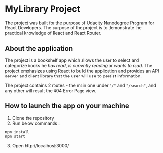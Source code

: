 # MyLibrary Project

The project was built for the purpose of Udacity Nanodegree Program for React Developers. The purpose of the project is to demonstrate the practical knowledge of React and React Router.

## About the application

The project is a bookshelf app which allows the user to select and categorize books he *has read*, *is currently reading* or *wants to read*. The project emphasizes using React to build the application and provides an API server and client library that the user will use to persist information.

The project contains 2 routes - the main one under `"/"` and `"/search"`, and any other will result the 404 Error Page view.

## How to launch the app on your machine

1. Clone the repository.
2. Run below commands :
```
npm install
npm start
```
3. Open http://localhost:3000/
